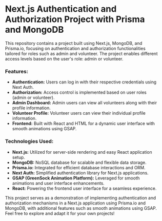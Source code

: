 # Next.js Authentication and Authorization Project with Prisma and MongoDB

This repository contains a project built using Next.js, MongoDB, and Prisma.io, focusing on authentication and authorization functionalities tailored for roles such as admin and volunteer. The project enables different access levels based on the user's role: admin or volunteer. 

### Features:
- **Authentication:** Users can log in with their respective credentials using Next Auth.
- **Authorization:** Access control is implemented based on user roles (admin or volunteer).
- **Admin Dashboard:** Admin users can view all volunteers along with their profile information.
- **Volunteer Profile:** Volunteer users can view their individual profile information.
- **Frontend:** Built with React and HTML for a dynamic user interface with smooth animations using GSAP.

### Technologies Used:
- **Next.js:** Utilized for server-side rendering and easy React application setup.
- **MongoDB:** NoSQL database for scalable and flexible data storage.
- **Prisma.io:** Integrated for efficient database interactions and ORM.
- **Next Auth:** Simplified authentication library for Next.js applications.
- **GSAP (GreenSock Animation Platform):** Leveraged for smooth animations and user interface enhancements.
- **React:** Powering the frontend user interface for a seamless experience.

This project serves as a demonstration of implementing authentication and authorization mechanisms in a Next.js application using Prisma.io and MongoDB, with additional features such as smooth animations using GSAP. Feel free to explore and adapt it for your own projects!